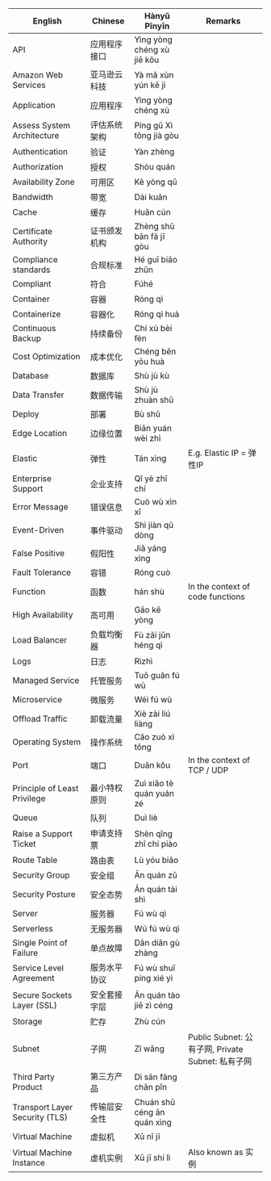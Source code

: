 | English | Chinese | Hànyǔ Pīnyīn | Remarks |
| ----------- | ----------- | ----------- | ----------- |
| API | 应用程序接口 | Yìng yòng chéng xù jiē kǒu |
| Amazon Web Services | 亚马逊云科技 | Yà mǎ xùn yún kē jì |
| Application | 应用程序 | Yìng yòng chéng xù |
| Assess System Architecture | 评估系统架构 | Píng gū Xì tǒng jià gòu |
| Authentication | 验证 | Yàn zhèng |
| Authorization | 授权 | Shòu quán |
| Availability Zone | 可用区 | Kě yòng qū |
| Bandwidth | 带宽 | Dài kuān |
| Cache | 缓存  | Huǎn cún |
| Certificate Authority | 证书颁发机构 | Zhèng shū bān fā jī gòu |
| Compliance standards | 合规标准 | Hé guī biāo zhǔn |
| Compliant | 符合 | Fúhé |
| Container | 容器 | Róng qì |
| Containerize | 容器化 | Róng qì huà |
| Continuous Backup | 持续备份 | Chí xù bèi fèn |
| Cost Optimization | 成本优化 | Chéng běn yōu huà |
| Database | 数据库 | Shù jù kù |
| Data Transfer | 数据传输 | Shù jù zhuàn shū |
| Deploy | 部署 | Bù shǔ |
| Edge Location | 边缘位置 | Biān yuán wèi zhì |
| Elastic | 弹性 | Tán xìng | E.g. Elastic IP = 弹性IP |
| Enterprise Support | 企业支持 | Qǐ yè zhī chí
| Error Message | 错误信息 | Cuò wù xìn xī |
| Event-Driven | 事件驱动 | Shì jiàn qū dòng |
| False Positive | 假阳性 | Jiǎ yáng xìng |
| Fault Tolerance | 容错 | Róng cuò |
| Function | 函数 | hán shù | In the context of code functions
| High Availability | 高可用 | Gāo kě yòng |
| Load Balancer | 负载均衡器 | Fù zǎi jūn héng qì |
| Logs | 日志 | Rìzhì |
| Managed Service | 托管服务 | Tuō guǎn fú wù |
| Microservice | 微服务 | Wéi fú wù |
| Offload Traffic | 卸载流量 | Xiè zài liú liàng |
| Operating System | 操作系统 | Cāo zuò xì tǒng |
| Port | 端口 | Duān kǒu | In the context of TCP / UDP |
| Principle of Least Privilege | 最小特权原则 | Zuì xiǎo tè quán yuán zé |
| Queue | 队列 | Duì liè |
| Raise a Support Ticket | 申请支持票 | Shēn qǐng zhī chí piào |
| Route Table | 路由表 | Lù yóu biǎo |
| Security Group | 安全组 | Ān quán zǔ |
| Security Posture | 安全态势 | Ān quán tài shì |
| Server | 服务器 | Fú wù qì |
| Serverless | 无服务器 | Wú fú wù qì |
| Single Point of Failure | 单点故障 | Dān diǎn gù zhàng |
| Service Level Agreement | 服务水平协议 | Fú wù shuǐ píng xié yì |
| Secure Sockets Layer (SSL) | 安全套接字层 | Ān quán tào jiē zì céng |
| Storage | 贮存 | Zhù cún |
| Subnet | 子网 | Zǐ wǎng | Public Subnet: 公有子网, Private Subnet: 私有子网 |
| Third Party Product | 第三方产品 | Dì sān fāng chǎn pǐn |
| Transport Layer Security (TLS) | 传输层安全性 | Chuán shū céng ān quán xìng |
| Virtual Machine | 虚拟机 | Xū nǐ jī |
| Virtual Machine Instance | 虚机实例 | Xū jī shí lì | Also known as 实例 |
